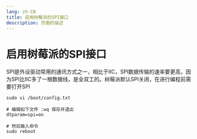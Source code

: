 ```yaml
---
lang: zh-CN  
title: 启用树莓派的SPI接口        
description: 页面的描述
---
```


# 启用树莓派的SPI接口

SPI是外设驱动常用的通讯方式之一，相比于IIC，SPI数据传输的速率要更高，因为SPI比IIC多了一根数据线，是全双工的。树莓派默认SPI关闭，在进行编程前需要打开SPI

```shell
sudo vi /boot/config.txt

# 编辑如下文件 :wq 保存并退出
dtparam=spi=on

# 然后输入命令
sudo reboot
```

<Comment></Comment>
